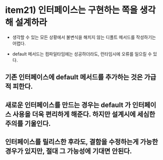 # item21) 인터페이스는 구현하는 쪽을 생각해 설계하라

 - 생각할 수 있는 모든 상황에서 불변식을 해치지 않는 디폴트 메서드를 작성하기는 어렵다.

 - default 메서드는 컴파일타임에는 성공하더라도, 런타임시에 오류를 일으킬 수 있다.

## 기존 인터페이스에 default 메서드를 추가하는 것은 가급적 피한다.
## 새로운 인터페이스를 만드는 경우는 default 가 인터페이스 사용을 더욱 편리하게 해준다. 하지만 설계시에 세심한 주의를 기울인다.

## 인터페이스를 릴리스한 후라도, 결함을 수정하는게 가능한 경우가 있지만, 절대 그 가능성에 기대면 안된다.